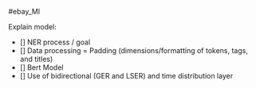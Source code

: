 #ebay_Ml

Explain model:
- [] NER process / goal
- [] Data processing = Padding (dimensions/formatting of tokens, tags, and titles)
- [] Bert Model
- [] Use of bidirectional (GER and LSER) and time distribution layer
